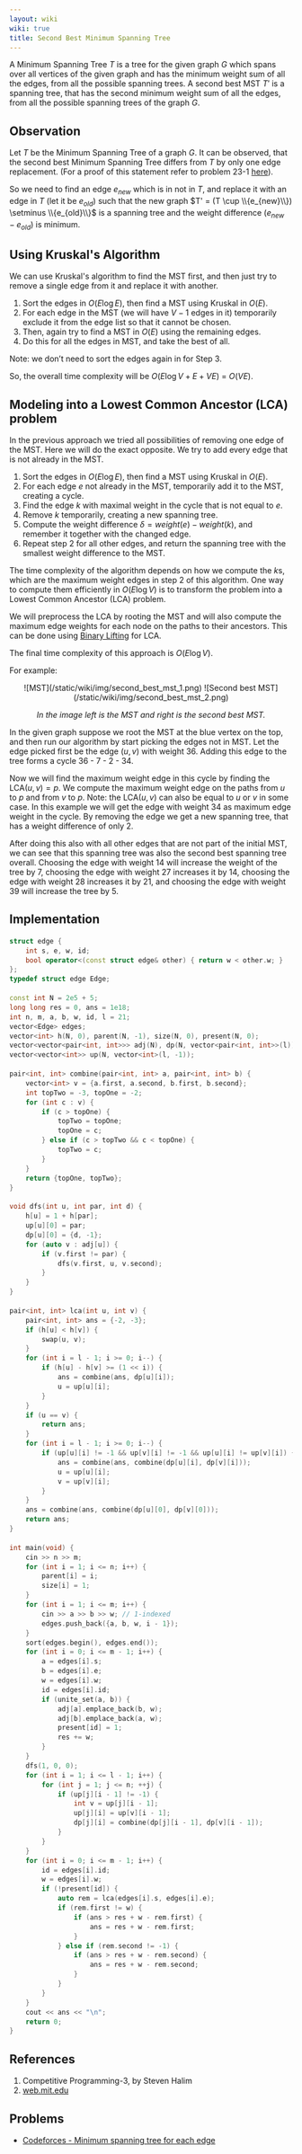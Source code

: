 ```yaml
---
layout: wiki
wiki: true
title: Second Best Minimum Spanning Tree
---
```



A Minimum Spanning Tree $T$ is a tree for the given graph $G$ which spans over all vertices of the given graph and has the minimum weight sum of all the edges, from all the possible spanning trees.
A second best MST $T'$ is a spanning tree, that has the second minimum weight sum of all the edges, from all the possible spanning trees of the graph $G$.

## Observation

Let $T$ be the Minimum Spanning Tree of a graph $G$.
It can be observed, that the second best Minimum Spanning Tree differs from $T$ by only one edge replacement. (For a proof of this statement refer to problem 23-1 [here](http://www-bcf.usc.edu/~shanghua/teaching/Spring2010/public_html/files/HW2_Solutions_A.pdf)).

So we need to find an edge $e_{new}$ which is in not in $T$, and replace it with an edge in $T$ (let it be $e_{old}$) such that the new graph $T' = (T \cup \\{e_{new}\\}) \setminus \\{e_{old}\\}$ is a spanning tree and the weight difference ($e_{new} - e_{old}$) is minimum.


## Using Kruskal's Algorithm

We can use Kruskal's algorithm to find the MST first, and then just try to remove a single edge from it and replace it with another.

1. Sort the edges in $O(E \log E)$, then find a MST using Kruskal in $O(E)$.
2. For each edge in the MST (we will have $V-1$ edges in it) temporarily exclude it from the edge list so that it cannot be chosen.
3. Then, again try to find a MST in $O(E)$ using the remaining edges.
4. Do this for all the edges in MST, and take the best of all.

Note: we don’t need to sort the edges again in for Step 3.

So, the overall time complexity will be $O(E \log V + E + V E)$ = $O(V E)$.


## Modeling into a Lowest Common Ancestor (LCA) problem

In the previous approach we tried all possibilities of removing one edge of the MST.
Here we will do the exact opposite.
We try to add every edge that is not already in the MST.

1. Sort the edges in $O(E \log E)$, then find a MST using Kruskal in $O(E)$.
2. For each edge $e$ not already in the MST, temporarily add it to the MST, creating a cycle.
3. Find the edge $k$ with maximal weight in the cycle that is not equal to $e$.
4. Remove $k$ temporarily, creating a new spanning tree.
5. Compute the weight difference $\delta = weight(e) - weight(k)$, and remember it together with the changed edge.
6. Repeat step 2 for all other edges, and return the spanning tree with the smallest weight difference to the MST.

The time complexity of the algorithm depends on how we compute the $k$s, which are the maximum weight edges in step 2 of this algorithm.
One way to compute them efficiently in $O(E \log V)$ is to transform the problem into a Lowest Common Ancestor (LCA) problem.

We will preprocess the LCA by rooting the MST and will also compute the maximum edge weights for each node on the paths to their ancestors. 
This can be done using [Binary Lifting](graph/lca_binary_lifting) for LCA.

The final time complexity of this approach is $O(E \log V)$.

For example:

<center>![MST](/static/wiki/img/second_best_mst_1.png) ![Second best MST](/static/wiki/img/second_best_mst_2.png) <br>

*In the image left is the MST and right is the second best MST.*
</center>


In the given graph suppose we root the MST at the blue vertex on the top, and then run our algorithm by start picking the edges not in MST.
Let the edge picked first be the edge $(u, v)$ with weight 36.
Adding this edge to the tree forms a cycle 36 - 7 - 2 - 34.

Now we will find the maximum weight edge in this cycle by finding the $\text{LCA}(u, v) = p$.
We compute the maximum weight edge on the paths from $u$ to $p$ and from $v$ to $p$.
Note: the $\text{LCA}(u, v)$ can also be equal to $u$ or $v$ in some case.
In this example we will get the edge with weight 34 as maximum edge weight in the cycle.
By removing the edge we get a new spanning tree, that has a weight difference of only 2.

After doing this also with all other edges that are not part of the initial MST, we can see that this spanning tree was also the second best spanning tree overall.
Choosing the edge with weight 14 will increase the weight of the tree by 7, choosing the edge with weight 27 increases it by 14, choosing the edge with weight 28 increases it by 21, and choosing the edge with weight 39 will increase the tree by 5.

## Implementation
```cpp
struct edge {
    int s, e, w, id;
    bool operator<(const struct edge& other) { return w < other.w; }
};
typedef struct edge Edge;

const int N = 2e5 + 5;
long long res = 0, ans = 1e18;
int n, m, a, b, w, id, l = 21;
vector<Edge> edges;
vector<int> h(N, 0), parent(N, -1), size(N, 0), present(N, 0);
vector<vector<pair<int, int>>> adj(N), dp(N, vector<pair<int, int>>(l));
vector<vector<int>> up(N, vector<int>(l, -1));

pair<int, int> combine(pair<int, int> a, pair<int, int> b) {
    vector<int> v = {a.first, a.second, b.first, b.second};
    int topTwo = -3, topOne = -2;
    for (int c : v) {
        if (c > topOne) {
            topTwo = topOne;
            topOne = c;
        } else if (c > topTwo && c < topOne) {
            topTwo = c;
        }
    }
    return {topOne, topTwo};
}

void dfs(int u, int par, int d) {
    h[u] = 1 + h[par];
    up[u][0] = par;
    dp[u][0] = {d, -1};
    for (auto v : adj[u]) {
        if (v.first != par) {
            dfs(v.first, u, v.second);
        }
    }
}

pair<int, int> lca(int u, int v) {
    pair<int, int> ans = {-2, -3};
    if (h[u] < h[v]) {
        swap(u, v);
    }
    for (int i = l - 1; i >= 0; i--) {
        if (h[u] - h[v] >= (1 << i)) {
            ans = combine(ans, dp[u][i]);
            u = up[u][i];
        }
    }
    if (u == v) {
        return ans;
    }
    for (int i = l - 1; i >= 0; i--) {
        if (up[u][i] != -1 && up[v][i] != -1 && up[u][i] != up[v][i]) {
            ans = combine(ans, combine(dp[u][i], dp[v][i]));
            u = up[u][i];
            v = up[v][i];
        }
    }
    ans = combine(ans, combine(dp[u][0], dp[v][0]));
    return ans;
}

int main(void) {
    cin >> n >> m;
    for (int i = 1; i <= n; i++) {
        parent[i] = i;
        size[i] = 1;
    }
    for (int i = 1; i <= m; i++) {
        cin >> a >> b >> w; // 1-indexed
        edges.push_back({a, b, w, i - 1});
    }
    sort(edges.begin(), edges.end());
    for (int i = 0; i <= m - 1; i++) {
        a = edges[i].s;
        b = edges[i].e;
        w = edges[i].w;
        id = edges[i].id;
        if (unite_set(a, b)) { 
            adj[a].emplace_back(b, w);
            adj[b].emplace_back(a, w);
            present[id] = 1;
            res += w;
        }
    }
    dfs(1, 0, 0);
    for (int i = 1; i <= l - 1; i++) {
        for (int j = 1; j <= n; ++j) {
            if (up[j][i - 1] != -1) {
                int v = up[j][i - 1];
                up[j][i] = up[v][i - 1];
                dp[j][i] = combine(dp[j][i - 1], dp[v][i - 1]);
            }
        }
    }
    for (int i = 0; i <= m - 1; i++) {
        id = edges[i].id;
        w = edges[i].w;
        if (!present[id]) {
            auto rem = lca(edges[i].s, edges[i].e);
            if (rem.first != w) {
                if (ans > res + w - rem.first) {
                    ans = res + w - rem.first;
                }
            } else if (rem.second != -1) {
                if (ans > res + w - rem.second) {
                    ans = res + w - rem.second;
                }
            }
        }
    }
    cout << ans << "\n";
    return 0;
}
```

## References

1. Competitive Programming-3, by Steven Halim
2. [web.mit.edu](http://web.mit.edu/6.263/www/quiz1-f05-sol.pdf)

## Problems
* [Codeforces - Minimum spanning tree for each edge](https://codeforces.com/problemset/problem/609/E)

